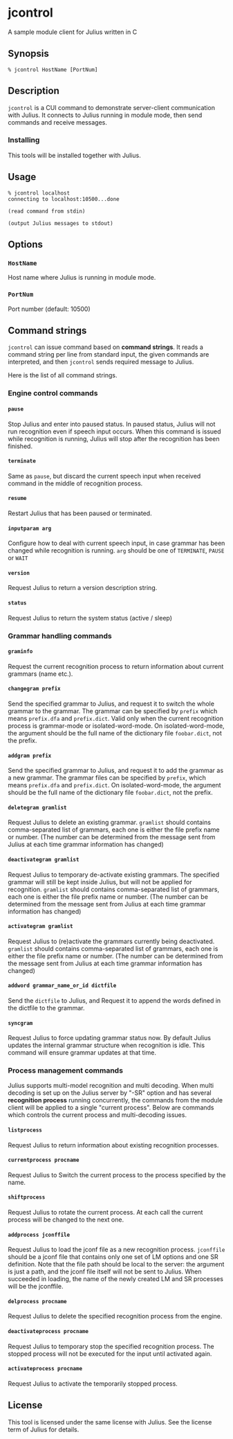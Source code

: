 # jcontrol

A sample module client for Julius written in C

## Synopsis

```shell
% jcontrol HostName [PortNum]
```

## Description

`jcontrol` is a CUI command to demonstrate server-client communication with Julius. It connects to Julius running in module mode, then send commands and receive messages.

### Installing

This tools will be installed together with Julius.

## Usage

```shell
% jcontrol localhost
connecting to localhost:10500...done

(read command from stdin)

(output Julius messages to stdout)
```

## Options

### `HostName`

Host name where Julius is running in module mode.

### `PortNum`

Port number (default: 10500)

## Command strings

`jcontrol` can issue command based on **command strings**.  It reads a command string per line from standard input, the given commands are interpreted, and then `jcontrol` sends required message to Julius.

Here is the list of all command strings.

### Engine control commands

#### `pause`

Stop Julius and enter into paused status. In paused status, Julius will not run recognition even if speech input occurs. When this command is issued while recognition is running, Julius will stop after the recognition has been finished.

#### `terminate`

Same as `pause`, but discard the current speech input when received
command in the middle of recognition process.

#### `resume`

Restart Julius that has been paused or terminated.

#### `inputparam arg`

Configure how to deal with current speech input, in case grammar has been changed while recognition is running. `arg` should be one of `TERMINATE`, `PAUSE` or `WAIT`

#### `version`

Request Julius to return a version description string.

#### `status`

Request Julius to return the system status (active / sleep)

### Grammar handling commands

#### `graminfo`

Request the current recognition process to return information about current grammars (name etc.).

#### `changegram prefix`

Send the specified grammar to Julius, and request it to switch the whole grammar to the grammar.  The grammar can be specified by `prefix` which means `prefix.dfa` and `prefix.dict`.  Valid only when the current recognition process is grammar-mode or isolated-word-mode.  On isolated-word-mode, the argument should be the full name of the dictionary file `foobar.dict`, not the prefix.

#### `addgram prefix`

Send the specified grammar to Julius, and request it to add the grammar as a new grammar.  The grammar files can be specified by `prefix`, which means `prefix.dfa` and `prefix.dict`.  On isolated-word-mode, the argument should be the full name of the dictionary file `foobar.dict`, not the prefix.

#### `deletegram gramlist`

Request Julius to delete an existing grammar. `gramlist` should contains comma-separated list of grammars, each one is either the file prefix name or number. (The number can be determined from the message sent from Julius at each time grammar information has changed)

#### `deactivategram gramlist`

Request Julius to temporary de-activate existing grammars. The specified grammar will still be kept inside Julius, but will not be applied for recognition. `gramlist` should contains comma-separated list of grammars, each one is either the file prefix name or number. (The number can be determined from the message sent from Julius at each time grammar information has changed)

#### `activategram gramlist`

Request Julius to (re)activate the grammars currently being deactivated. `gramlist` should contains comma-separated list of grammars, each one is either the file prefix name or number. (The number can be determined from the message sent from Julius at each time grammar information has changed)

#### `addword grammar_name_or_id dictfile`

Send the `dictfile` to Julius, and Request it to append the words defined in the dictfile to the grammar.

#### `syncgram`

Request Julius to force updating grammar status now.  By default Julius updates the internal grammar structure when recognition is idle.  This command will ensure grammar updates at that time.

### Process management commands

Julius supports multi-model recognition and multi decoding.  When multi decoding is set up on the Julius server by "-SR" option and has several **recognition process** running concurrently, the commands from the module client will be applied to a single "current process".  Below are commands which controls the current process and multi-decoding issues.

#### `listprocess`

Request Julius to return information about existing recognition processes.

#### `currentprocess procname`

Request Julius to Switch the current process to the process specified by the name.

#### `shiftprocess`

Request Julius to rotate the current process.  At each call the current process will be changed to the next one.

#### `addprocess jconffile`

Request Julius to load the jconf file as a new recognition process. `jconffile` should be a jconf file that contains only one set of LM options and one SR definition. Note that the file path should be local to the server: the argument is just a path, and the jconf file itself will not be sent to Julius.  When succeeded in loading, the name of the newly created LM and SR processes will be the jconffile.

#### `delprocess procname`

Request Julius to delete the specified recognition process from the engine.

#### `deactivateprocess procname`

Request Julius to temporary stop the specified recognition process. The stopped process will not be executed for the input until activated again.

#### `activateprocess procname`

Request Julius to activate the temporarily stopped process.

## License

This tool is licensed under the same license with Julius.  See the license term of Julius for details.